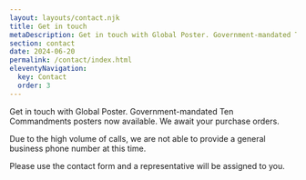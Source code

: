 ```yaml
---
layout: layouts/contact.njk
title: Get in touch
metaDescription: Get in touch with Global Poster. Government-mandated Ten Commandments posters now available.
section: contact
date: 2024-06-20
permalink: /contact/index.html
eleventyNavigation:
  key: Contact
  order: 3
---
```


Get in touch with Global Poster.
Government-mandated Ten Commandments posters now available.
We await your purchase orders.

Due to the high volume of calls, we are not able to provide a general business phone number at this time.

Please use the contact form and a representative will be assigned to you.